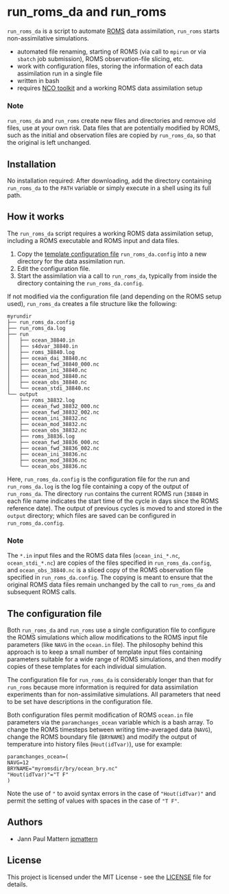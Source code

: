# run_roms_da and run_roms

`run_roms_da` is a script to automate [ROMS](https://www.myroms.org/) data assimilation, `run_roms` starts non-assimilative simulations.
 * automated file renaming, starting of ROMS (via call to `mpirun` or via `sbatch` job submission), ROMS observation-file slicing, etc.
 * work with configuration files, storing the information of each data assimilation run in a single file
 * written in bash
 * requires [NCO toolkit](http://nco.sourceforge.net/) and a working ROMS data assimilation setup

### Note

`run_roms_da` and `run_roms` create new files and directories and remove old files, use at your own risk. Data files that are potentially modified by ROMS, such as the initial and observation files are copied by `run_roms_da`, so that the original is left unchanged.

## Installation

No installation required: After downloading, add the directory containing `run_roms_da` to the `PATH` variable or simply execute in a shell using its full path.

## How it works

The `run_roms_da` script requires a working ROMS data assimilation setup, including a ROMS executable and ROMS input and data files. 

1. Copy the [template configuration file](templates/run_roms_da.config) `run_roms_da.config` into a new directory for the data assimilation run.
2. Edit the configuration file.
3. Start the assimilation via a call to `run_roms_da`, typically from inside the directory containing the `run_roms_da.config`.

If not modified via the configuration file (and depending on the ROMS setup used), `run_roms_da` creates a file structure like the following:
```
myrundir
├── run_roms_da.config
├── run_roms_da.log
├── run
│   ├── ocean_38840.in
│   ├── s4dvar_38840.in
│   ├── roms_38840.log
│   ├── ocean_dai_38840.nc
│   ├── ocean_fwd_38840_000.nc
│   ├── ocean_ini_38840.nc
│   ├── ocean_mod_38840.nc
│   ├── ocean_obs_38840.nc
│   └── ocean_stdi_38840.nc
└── output
    ├── roms_38832.log 
    ├── ocean_fwd_38832_000.nc
    ├── ocean_fwd_38832_002.nc
    ├── ocean_ini_38832.nc
    ├── ocean_mod_38832.nc
    ├── ocean_obs_38832.nc
    ├── roms_38836.log 
    ├── ocean_fwd_38836_000.nc
    ├── ocean_fwd_38836_002.nc
    ├── ocean_ini_38836.nc
    ├── ocean_mod_38836.nc
    └── ocean_obs_38836.nc
```
Here, `run_roms_da.config` is the configuration file for the run and `run_roms_da.log` is the log file containing a copy of the output of `run_roms_da`. The directory `run` contains the current ROMS run (`38840` in each file name indicates the start time of the cycle in days since the ROMS reference date). The output of previous cycles is moved to and stored in the `output` directory; which files are saved can be configured in `run_roms_da.config`.

### Note

The `*.in` input files and the ROMS data files (`ocean_ini_*.nc`, `ocean_stdi_*.nc`) are copies of the files specified in `run_roms_da.config`, and `ocean_obs_38840.nc` is a sliced copy of the ROMS observation file specified in `run_roms_da.config`. The copying is meant to ensure that the original ROMS data files remain unchanged by the call to `run_roms_da` and subsequent ROMS calls. 

## The configuration file

Both `run_roms_da` and `run_roms` use a single configuration file to configure the ROMS simulations which allow modifications to the ROMS input file parameters (like `NAVG` in the `ocean.in` file). The philosophy behind this approach is to keep a small number of template input files containing parameters suitable for a wide range of ROMS simulations, and then modify copies of these templates for each individual simulation.

The configuration file for `run_roms_da` is considerably longer than that for `run_roms` because more information is required for data assimilation experiments than for non-assimilative simulations. All parameters that need to be set have descriptions in the configuration file.

Both configuration files permit modification of ROMS `ocean.in` file parameters via the `paramchanges_ocean` variable which is a bash array. To change the ROMS timesteps between writing time-averaged data (`NAVG`), change the ROMS boundary file (`BRYNAME`) and modify the output of temperature into history files (`Hout(idTvar)`), use for example:
```
paramchanges_ocean=(
NAVG=12
BRYNAME="myromsdir/bry/ocean_bry.nc"
"Hout(idTvar)"="T F"
)
```
Note the use of `"` to avoid syntax errors in the case of `"Hout(idTvar)"` and permit the setting of values with spaces in the case of `"T F"`.


## Authors

* Jann Paul Mattern [jpmattern](https://github.com/jpmattern)

## License

This project is licensed under the MIT License - see the [LICENSE](LICENSE) file for details.

 

